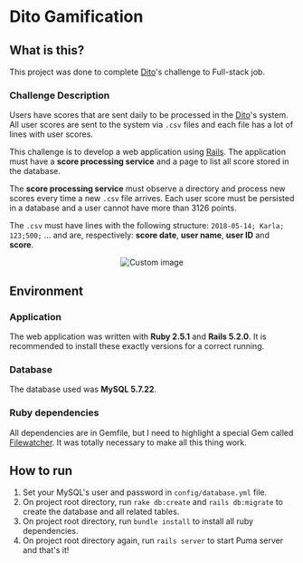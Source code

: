 # Dito Gamification

## What is this?

This project was done to complete [Dito](http://dito.com.br/)'s challenge to Full-stack job.

### Challenge Description

Users have scores that are sent daily to be processed in the [Dito](http://dito.com.br/)'s system. All user scores are sent to the system via ``.csv`` files and each file has a lot of lines with user scores.

This challenge is to develop a web application using [Rails](https://rubyonrails.org/). The application must have a **score processing service** and a page to list all score stored in the database.

The **score processing service** must observe a directory and process new scores every time a new ``.csv`` file arrives. Each user score must be persisted in a database and a user cannot have more than 3126 points.

The ``.csv`` must have lines with the following structure:
``2018-05-14; Karla; 123;500;``
... and are, respectively: **score date**, **user name**, **user ID** and **score**.

<p align="center">
  <img src="https://raw.github.com/marcosvbras/gamification-challenge/master/githubimgs/challenge.gif" alt="Custom image"/>
</p>

## Environment

### Application

The web application was written with **Ruby 2.5.1** and **Rails 5.2.0**. It is recommended to install these exactly versions for a correct running.

### Database

The database used was **MySQL 5.7.22**.

### Ruby dependencies

All dependencies are in Gemfile, but I need to highlight a special Gem called [Filewatcher](https://github.com/thomasfl/filewatcher). It was totally necessary to make all this thing work.

## How to run

1. Set your MySQL's user and password in ``config/database.yml`` file.
1. On project root directory, run ``rake db:create`` and ``rails db:migrate`` to create the database and all related tables.
1. On project root directory, run ``bundle install`` to install all ruby dependencies.
1. On project root directory again, run ``rails server`` to start Puma server and that's it!

<!-- * Configuration

* Database creation

* Database initialization

* How to run the test suite -->
